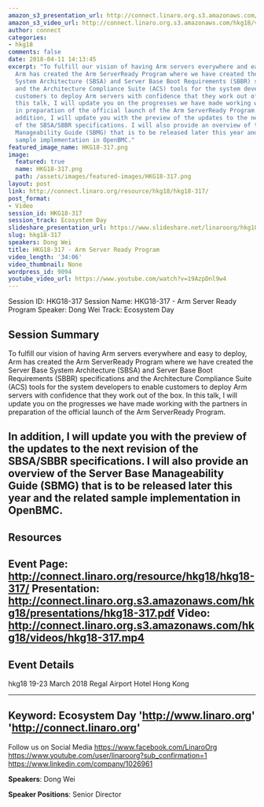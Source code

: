 ```yaml
---
amazon_s3_presentation_url: http://connect.linaro.org.s3.amazonaws.com/hkg18/presentations/hkg18-317.pdf
amazon_s3_video_url: http://connect.linaro.org.s3.amazonaws.com/hkg18/videos/hkg18-317.mp4
author: connect
categories:
- hkg18
comments: false
date: 2018-04-11 14:13:45
excerpt: "To fulfill our vision of having Arm servers everywhere and easy to deploy,
  Arm has created the Arm ServerReady Program where we have created the Server Base
  System Architecture (SBSA) and Server Base Boot Requirements (SBBR) specifications
  and the Architecture Compliance Suite (ACS) tools for the system developers to enable
  customers to deploy Arm servers with confidence that they work out of the box. In
  this talk, I will update you on the progresses we have made working with the partners
  in preparation of the official launch of the Arm ServerReady Program.\n\n \n\nIn
  addition, I will update you with the preview of the updates to the next revision
  of the SBSA/SBBR specifications. I will also provide an overview of the Server Base
  Manageability Guide (SBMG) that is to be released later this year and the related
  sample implementation in OpenBMC."
featured_image_name: HKG18-317.png
image:
  featured: true
  name: HKG18-317.png
  path: /assets/images/featured-images/HKG18-317.png
layout: post
link: http://connect.linaro.org/resource/hkg18/hkg18-317/
post_format:
- Video
session_id: HKG18-317
session_track: Ecosystem Day
slideshare_presentation_url: https://www.slideshare.net/linaroorg/hkg18317-arm-server-ready-program
slug: hkg18-317
speakers: Dong Wei
title: HKG18-317 - Arm Server Ready Program
video_length: '34:06'
video_thumbnail: None
wordpress_id: 9094
youtube_video_url: https://www.youtube.com/watch?v=19AzpDnl9w4
---
```


Session ID: HKG18-317
Session Name: HKG18-317 - Arm Server Ready Program
Speaker: Dong Wei
Track: Ecosystem Day


## Session Summary
To fulfill our vision of having Arm servers everywhere and easy to deploy, Arm has created the Arm ServerReady Program where we have created the Server Base System Architecture (SBSA) and Server Base Boot Requirements (SBBR) specifications and the Architecture Compliance Suite (ACS) tools for the system developers to enable customers to deploy Arm servers with confidence that they work out of the box. In this talk, I will update you on the progresses we have made working with the partners in preparation of the official launch of the Arm ServerReady Program.

 

In addition, I will update you with the preview of the updates to the next revision of the SBSA/SBBR specifications. I will also provide an overview of the Server Base Manageability Guide (SBMG) that is to be released later this year and the related sample implementation in OpenBMC.
---------------------------------------------------
## Resources
Event Page: http://connect.linaro.org/resource/hkg18/hkg18-317/
Presentation: http://connect.linaro.org.s3.amazonaws.com/hkg18/presentations/hkg18-317.pdf
Video: http://connect.linaro.org.s3.amazonaws.com/hkg18/videos/hkg18-317.mp4
 ---------------------------------------------------
## Event Details
hkg18
19-23 March 2018 
Regal Airport Hotel Hong Kong

---------------------------------------------------
Keyword: Ecosystem Day
'http://www.linaro.org'
'http://connect.linaro.org'
---------------------------------------------------
Follow us on Social Media
https://www.facebook.com/LinaroOrg
https://www.youtube.com/user/linaroorg?sub_confirmation=1
https://www.linkedin.com/company/1026961

**Speakers**: Dong Wei

**Speaker Positions**: Senior Director